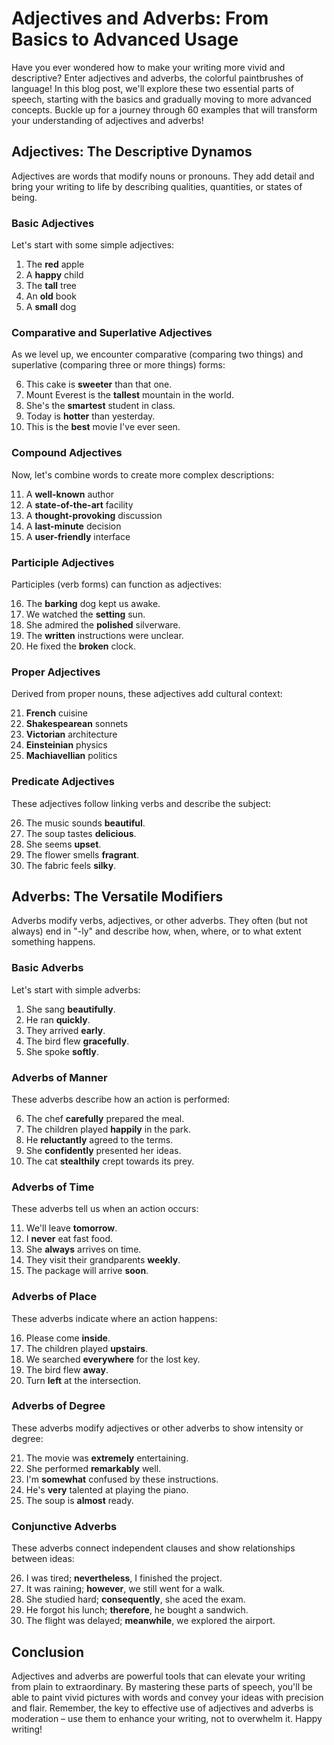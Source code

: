 # Adjectives and Adverbs: From Basics to Advanced Usage

Have you ever wondered how to make your writing more vivid and descriptive? Enter adjectives and adverbs, the colorful paintbrushes of language! In this blog post, we'll explore these two essential parts of speech, starting with the basics and gradually moving to more advanced concepts. Buckle up for a journey through 60 examples that will transform your understanding of adjectives and adverbs!

## Adjectives: The Descriptive Dynamos

Adjectives are words that modify nouns or pronouns. They add detail and bring your writing to life by describing qualities, quantities, or states of being.

### Basic Adjectives

Let's start with some simple adjectives:

1. The **red** apple
2. A **happy** child
3. The **tall** tree
4. An **old** book
5. A **small** dog

### Comparative and Superlative Adjectives

As we level up, we encounter comparative (comparing two things) and superlative (comparing three or more things) forms:

6. This cake is **sweeter** than that one.
7. Mount Everest is the **tallest** mountain in the world.
8. She's the **smartest** student in class.
9. Today is **hotter** than yesterday.
10. This is the **best** movie I've ever seen.

### Compound Adjectives

Now, let's combine words to create more complex descriptions:

11. A **well-known** author
12. A **state-of-the-art** facility
13. A **thought-provoking** discussion
14. A **last-minute** decision
15. A **user-friendly** interface

### Participle Adjectives

Participles (verb forms) can function as adjectives:

16. The **barking** dog kept us awake.
17. We watched the **setting** sun.
18. She admired the **polished** silverware.
19. The **written** instructions were unclear.
20. He fixed the **broken** clock.

### Proper Adjectives

Derived from proper nouns, these adjectives add cultural context:

21. **French** cuisine
22. **Shakespearean** sonnets
23. **Victorian** architecture
24. **Einsteinian** physics
25. **Machiavellian** politics

### Predicate Adjectives

These adjectives follow linking verbs and describe the subject:

26. The music sounds **beautiful**.
27. The soup tastes **delicious**.
28. She seems **upset**.
29. The flower smells **fragrant**.
30. The fabric feels **silky**.

## Adverbs: The Versatile Modifiers

Adverbs modify verbs, adjectives, or other adverbs. They often (but not always) end in "-ly" and describe how, when, where, or to what extent something happens.

### Basic Adverbs

Let's start with simple adverbs:

1. She sang **beautifully**.
2. He ran **quickly**.
3. They arrived **early**.
4. The bird flew **gracefully**.
5. She spoke **softly**.

### Adverbs of Manner

These adverbs describe how an action is performed:

6. The chef **carefully** prepared the meal.
7. The children played **happily** in the park.
8. He **reluctantly** agreed to the terms.
9. She **confidently** presented her ideas.
10. The cat **stealthily** crept towards its prey.

### Adverbs of Time

These adverbs tell us when an action occurs:

11. We'll leave **tomorrow**.
12. I **never** eat fast food.
13. She **always** arrives on time.
14. They visit their grandparents **weekly**.
15. The package will arrive **soon**.

### Adverbs of Place

These adverbs indicate where an action happens:

16. Please come **inside**.
17. The children played **upstairs**.
18. We searched **everywhere** for the lost key.
19. The bird flew **away**.
20. Turn **left** at the intersection.

### Adverbs of Degree

These adverbs modify adjectives or other adverbs to show intensity or degree:

21. The movie was **extremely** entertaining.
22. She performed **remarkably** well.
23. I'm **somewhat** confused by these instructions.
24. He's **very** talented at playing the piano.
25. The soup is **almost** ready.

### Conjunctive Adverbs

These adverbs connect independent clauses and show relationships between ideas:

26. I was tired; **nevertheless**, I finished the project.
27. It was raining; **however**, we still went for a walk.
28. She studied hard; **consequently**, she aced the exam.
29. He forgot his lunch; **therefore**, he bought a sandwich.
30. The flight was delayed; **meanwhile**, we explored the airport.

## Conclusion

Adjectives and adverbs are powerful tools that can elevate your writing from plain to extraordinary. By mastering these parts of speech, you'll be able to paint vivid pictures with words and convey your ideas with precision and flair. Remember, the key to effective use of adjectives and adverbs is moderation – use them to enhance your writing, not to overwhelm it. Happy writing!
